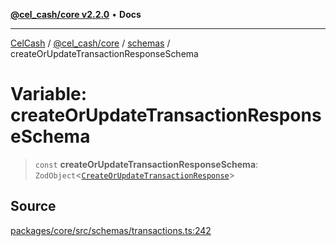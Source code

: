 [**@cel_cash/core v2.2.0**](../../README.md) • **Docs**

***

[CelCash](../../../../packages.md) / [@cel\_cash/core](../../README.md) / [schemas](../README.md) / createOrUpdateTransactionResponseSchema

# Variable: createOrUpdateTransactionResponseSchema

> `const` **createOrUpdateTransactionResponseSchema**: `ZodObject`\<[`CreateOrUpdateTransactionResponse`](../../index/type-aliases/CreateOrUpdateTransactionResponse.md)\>

## Source

[packages/core/src/schemas/transactions.ts:242](https://github.com/Pyxlab/celcash/blob/f7cdc752c29f8a0dcef033e212602412d2050afc/packages/core/src/schemas/transactions.ts#L242)
